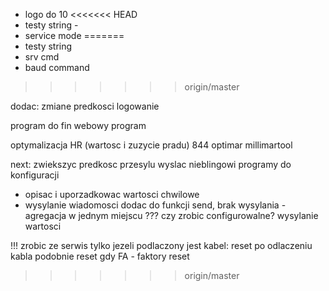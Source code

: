 - logo do 10
<<<<<<< HEAD
- testy string -
- service mode
=======
- testy string
- srv cmd
- baud command
>>>>>>> origin/master



dodac:
zmiane predkosci
logowanie




program do fin webowy
program 


optymalizacja HR (wartosc i zuzycie pradu)
844
optimar
millimartool


next:
zwiekszyc predkosc przesylu
wyslac nieblingowi programy do konfiguracji
- opisac i uporzadkowac wartosci chwilowe
- wysylanie wiadomosci dodac do funkcji send, brak wysylania - agregacja w jednym miejscu ???
czy zrobic configurowalne? wysylanie wartosci

!!! zrobic ze serwis tylko jezeli podlaczony jest kabel: reset po odlaczeniu kabla
podobnie reset gdy FA - faktory reset
>>>>>>> origin/master
